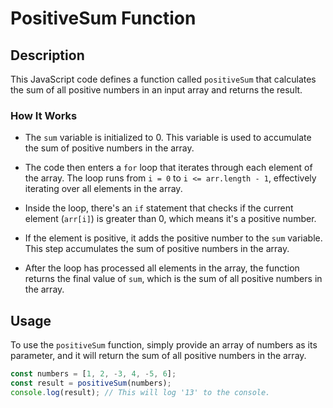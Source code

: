 # PositiveSum Function

## Description

This JavaScript code defines a function called `positiveSum` that calculates the sum of all positive numbers in an input array and returns the result. 

### How It Works

- The `sum` variable is initialized to 0. This variable is used to accumulate the sum of positive numbers in the array.

- The code then enters a `for` loop that iterates through each element of the array. The loop runs from `i = 0` to `i <= arr.length - 1`, effectively iterating over all elements in the array.

- Inside the loop, there's an `if` statement that checks if the current element (`arr[i]`) is greater than 0, which means it's a positive number.

- If the element is positive, it adds the positive number to the `sum` variable. This step accumulates the sum of positive numbers in the array.

- After the loop has processed all elements in the array, the function returns the final value of `sum`, which is the sum of all positive numbers in the array.

## Usage

To use the `positiveSum` function, simply provide an array of numbers as its parameter, and it will return the sum of all positive numbers in the array.

```javascript
const numbers = [1, 2, -3, 4, -5, 6];
const result = positiveSum(numbers);
console.log(result); // This will log '13' to the console.
